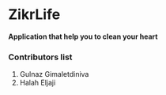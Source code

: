 # ZikrLife
**Application that help you to clean your heart**

### Contributors list
1. Gulnaz Gimaletdiniva
2. Halah Eljaji


